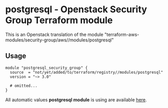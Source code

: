# postgresql - Openstack Security Group Terraform module

This is an Openstack translation of the module "terraform-aws-modules/security-group/aws//modules/postgresql"

## Usage

```hcl
module "postgresql_security_group" {
  source  = "not/yet/added/to/terraform/registry//modules/postgresql"
  version = "~> 3.0"

  # omitted...
}
```

All automatic values **postgresql module** is using are available [here](https://github.com/terraform-aws-modules/terraform-aws-security-group/blob/master/modules/postgresql/auto_values.tf).

<!-- BEGINNING OF PRE-COMMIT-TERRAFORM DOCS HOOK -->
<!-- END OF PRE-COMMIT-TERRAFORM DOCS HOOK -->
